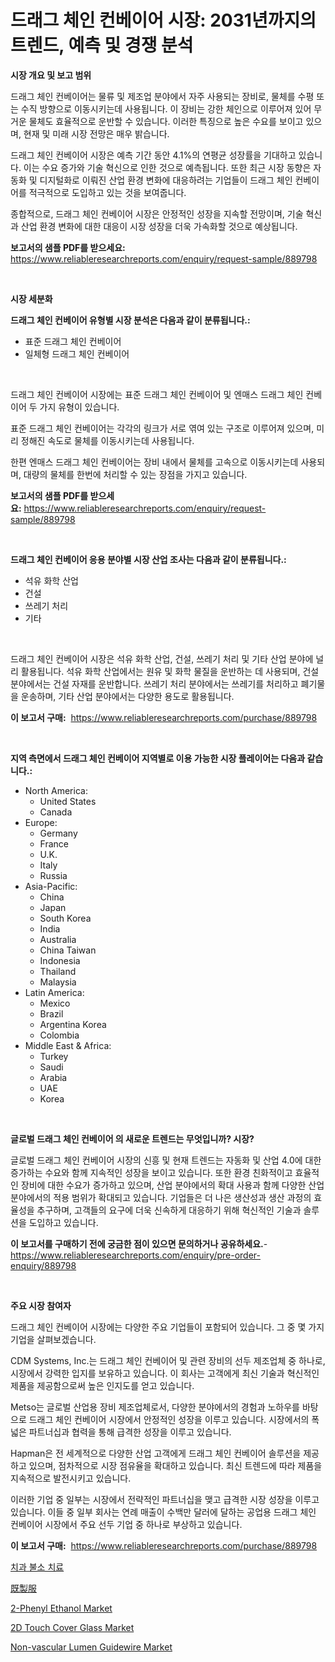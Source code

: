 <p><h1>드래그 체인 컨베이어 시장: 2031년까지의 트렌드, 예측 및 경쟁 분석</h1></p><p><strong>시장 개요 및 보고 범위</strong></p>
<p><p>드래그 체인 컨베이어는 물류 및 제조업 분야에서 자주 사용되는 장비로, 물체를 수평 또는 수직 방향으로 이동시키는데 사용됩니다. 이 장비는 강한 체인으로 이루어져 있어 무거운 물체도 효율적으로 운반할 수 있습니다. 이러한 특징으로 높은 수요를 보이고 있으며, 현재 및 미래 시장 전망은 매우 밝습니다.</p><p>드래그 체인 컨베이어 시장은 예측 기간 동안 4.1%의 연평균 성장률을 기대하고 있습니다. 이는 수요 증가와 기술 혁신으로 인한 것으로 예측됩니다. 또한 최근 시장 동향은 자동화 및 디지털화로 이뤄진 산업 환경 변화에 대응하려는 기업들이 드래그 체인 컨베이어를 적극적으로 도입하고 있는 것을 보여줍니다.</p><p>종합적으로, 드래그 체인 컨베이어 시장은 안정적인 성장을 지속할 전망이며, 기술 혁신과 산업 환경 변화에 대한 대응이 시장 성장을 더욱 가속화할 것으로 예상됩니다.</p></p>
<p><strong>보고서의 샘플 PDF를 받으세요:</strong> <a href="https://www.reliableresearchreports.com/enquiry/request-sample/889798">https://www.reliableresearchreports.com/enquiry/request-sample/889798</a></p>
<p>&nbsp;</p>
<p><strong>시장 세분화</strong></p>
<p><strong>드래그 체인 컨베이어 유형별 시장 분석은 다음과 같이 분류됩니다.:</strong></p>
<p><ul><li>표준 드래그 체인 컨베이어</li><li>일체형 드래그 체인 컨베이어</li></ul></p>
<p>&nbsp;</p>
<p><p>드래그 체인 컨베이어 시장에는 표준 드래그 체인 컨베이어 및 엔매스 드래그 체인 컨베이어 두 가지 유형이 있습니다. </p><p>표준 드래그 체인 컨베이어는 각각의 링크가 서로 엮여 있는 구조로 이루어져 있으며, 미리 정해진 속도로 물체를 이동시키는데 사용됩니다. </p><p>한편 엔매스 드래그 체인 컨베이어는 장비 내에서 물체를 고속으로 이동시키는데 사용되며, 대량의 물체를 한번에 처리할 수 있는 장점을 가지고 있습니다.</p></p>
<p><strong>보고서의 샘플 PDF를 받으세요:</strong>&nbsp;<a href="https://www.reliableresearchreports.com/enquiry/request-sample/889798">https://www.reliableresearchreports.com/enquiry/request-sample/889798</a></p>
<p>&nbsp;</p>
<p><strong> 드래그 체인 컨베이어 응용 분야별 시장 산업 조사는 다음과 같이 분류됩니다.:</strong></p>
<p><ul><li>석유 화학 산업</li><li>건설</li><li>쓰레기 처리</li><li>기타</li></ul></p>
<p>&nbsp;</p>
<p><p>드래그 체인 컨베이어 시장은 석유 화학 산업, 건설, 쓰레기 처리 및 기타 산업 분야에 널리 활용됩니다. 석유 화학 산업에서는 원유 및 화학 물질을 운반하는 데 사용되며, 건설 분야에서는 건설 자재를 운반합니다. 쓰레기 처리 분야에서는 쓰레기를 처리하고 폐기물을 운송하며, 기타 산업 분야에서는 다양한 용도로 활용됩니다.</p></p>
<p><strong>이 보고서 구매:</strong>&nbsp; <a href="https://www.reliableresearchreports.com/purchase/889798">https://www.reliableresearchreports.com/purchase/889798</a></p>
<p>&nbsp;</p>
<p><strong>지역 측면에서 드래그 체인 컨베이어 지역별로 이용 가능한 시장 플레이어는 다음과 같습니다.:</strong></p>
<p><ul>
    <li>
        North America:
        <ul>
            <li>United States</li>
            <li>Canada</li>
        </ul>
    </li>
    <li>
        Europe:
        <ul>
            <li>Germany</li>
            <li>France</li>
            <li>U.K.</li>
            <li>Italy</li>
            <li>Russia</li>
        </ul>
    </li>
    <li>
        Asia-Pacific:
        <ul>
            <li>China</li>
            <li>Japan</li>
            <li>South Korea</li>
            <li>India</li>
            <li>Australia</li>
            <li>China Taiwan</li>
            <li>Indonesia</li>
            <li>Thailand</li>
            <li>Malaysia</li>
        </ul>
    </li>
    <li>
        Latin America:
        <ul>
            <li>Mexico</li>
            <li>Brazil</li>
            <li>Argentina Korea</li>
            <li>Colombia</li>
        </ul>
    </li>
    <li>
        Middle East & Africa:
        <ul>
            <li>Turkey</li>
            <li>Saudi</li>
            <li>Arabia</li>
            <li>UAE</li>
            <li>Korea</li>
        </ul>
    </li>
    </ul></p>
<p>&nbsp;</p>
<p><strong>글로벌 드래그 체인 컨베이어 의 새로운 트렌드는 무엇입니까? 시장?</strong></p>
<p><p>글로벌 드래그 체인 컨베이어 시장의 신흥 및 현재 트렌드는 자동화 및 산업 4.0에 대한 증가하는 수요와 함께 지속적인 성장을 보이고 있습니다. 또한 환경 친화적이고 효율적인 장비에 대한 수요가 증가하고 있으며, 산업 분야에서의 확대 사용과 함께 다양한 산업 분야에서의 적용 범위가 확대되고 있습니다. 기업들은 더 나은 생산성과 생산 과정의 효율성을 추구하며, 고객들의 요구에 더욱 신속하게 대응하기 위해 혁신적인 기술과 솔루션을 도입하고 있습니다.</p></p>
<p><strong>이 보고서를 구매하기 전에 궁금한 점이 있으면 문의하거나 공유하세요.</strong>- <a href="https://www.reliableresearchreports.com/enquiry/pre-order-enquiry/889798">https://www.reliableresearchreports.com/enquiry/pre-order-enquiry/889798</a></p>
<p>&nbsp;</p>
<p><strong>주요 시장 참여자</strong></p>
<p><p>드래그 체인 컨베이어 시장에는 다양한 주요 기업들이 포함되어 있습니다. 그 중 몇 가지 기업을 살펴보겠습니다.</p><p>CDM Systems, Inc.는 드래그 체인 컨베이어 및 관련 장비의 선두 제조업체 중 하나로, 시장에서 강력한 입지를 보유하고 있습니다. 이 회사는 고객에게 최신 기술과 혁신적인 제품을 제공함으로써 높은 인지도를 얻고 있습니다.</p><p>Metso는 글로벌 산업용 장비 제조업체로서, 다양한 분야에서의 경험과 노하우를 바탕으로 드래그 체인 컨베이어 시장에서 안정적인 성장을 이루고 있습니다. 시장에서의 폭넓은 파트너십과 협력을 통해 급격한 성장을 이루고 있습니다.</p><p>Hapman은 전 세계적으로 다양한 산업 고객에게 드래그 체인 컨베이어 솔루션을 제공하고 있으며, 점차적으로 시장 점유율을 확대하고 있습니다. 최신 트렌드에 따라 제품을 지속적으로 발전시키고 있습니다.</p><p>이러한 기업 중 일부는 시장에서 전략적인 파트너십을 맺고 급격한 시장 성장을 이루고 있습니다. 이들 중 일부 회사는 연례 매출이 수백만 달러에 달하는 공업용 드래그 체인 컨베이어 시장에서 주요 선두 기업 중 하나로 부상하고 있습니다.</p></p>
<p><strong>이 보고서 구매:</strong>&nbsp;&nbsp;<a href="https://www.reliableresearchreports.com/purchase/889798">https://www.reliableresearchreports.com/purchase/889798</a></p>
<p><p><a href="https://github.com/xvz497517413/Market-Research-Report-List-1/blob/main/20062281696.md">치과 불소 치료</a></p><p><a href="https://github.com/ksxzwxabcuynh011/Market-Research-Report-List-1/blob/main/50806472034.md">既製服</a></p><p><a href="https://github.com/mahnoor2003/Market-Research-Report-List-3/blob/main/2-phenyl-ethanol-market.md">2-Phenyl Ethanol Market</a></p><p><a href="https://github.com/BryceTownsendr/Market-Research-Report-List-4/blob/main/2d-touch-cover-glass-market.md">2D Touch Cover Glass Market</a></p><p><a href="https://issuu.com/reportprime-2/docs/non-vascular-lumen-guidewire-market-size-2030.pptx">Non-vascular Lumen Guidewire Market</a></p></p>
